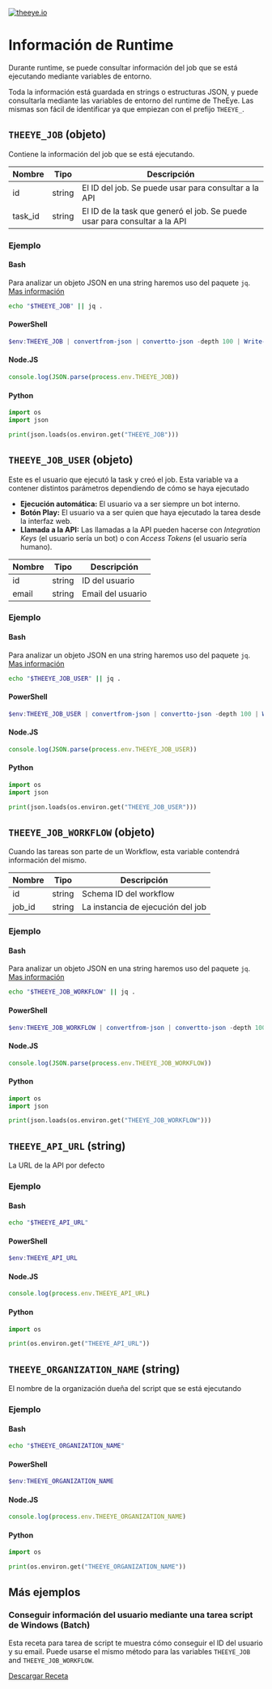 [![theeye.io](../../images/logo-theeye-theOeye-logo2.png)](https://theeye.io/index.html)

# Información de Runtime

Durante runtime, se puede consultar información del job que se está ejecutando mediante variables de entorno.

Toda la información está guardada en strings o estructuras JSON, y puede consultarla mediante las variables de entorno del runtime de TheEye. Las mismas son fácil de identificar ya que empiezan con el prefijo `THEEYE_`.

## `THEEYE_JOB` (objeto)

Contiene la información del job que se está ejecutando.

| Nombre  | Tipo   | Descripción                                                               |
| ------- | ------ | ------------------------------------------------------------------------- |
| id      | string | El ID del job. Se puede usar para consultar a la API                      |
| task_id | string | El ID de la task que generó el job. Se puede usar para consultar a la API |

### Ejemplo 

<!-- tabs:start -->

#### **Bash**

Para analizar un objeto JSON en una string haremos uso del paquete `jq`. [Mas información](https://stedolan.github.io/jq/)

```bash
echo "$THEEYE_JOB" || jq .
```

#### **PowerShell**

```powershell
$env:THEEYE_JOB | convertfrom-json | convertto-json -depth 100 | Write-Host
```

#### **Node.JS**

```javascript
console.log(JSON.parse(process.env.THEEYE_JOB))
```

#### **Python**

```python
import os
import json

print(json.loads(os.environ.get("THEEYE_JOB")))
```

<!-- tabs:end -->


## `THEEYE_JOB_USER` (objeto)

Este es el usuario que ejecutó la task y creó el job. Esta variable va a contener distintos parámetros dependiendo de cómo se haya ejecutado

* **Ejecución automática:** El usuario va a ser siempre un bot interno.
* **Botón Play:** El usuario va a ser quien que haya ejecutado la tarea desde la interfaz web.
* **Llamada a la API:** Las llamadas a la API pueden hacerse con *Integration Keys* (el usuario sería un bot) o con *Access Tokens* (el usuario sería humano).

| Nombre | Tipo   | Descripción       |
| ------ | ------ | ----------------- |
| id     | string | ID del usuario    |
| email  | string | Email del usuario |

### Ejemplo 

<!-- tabs:start -->

#### **Bash**

Para analizar un objeto JSON en una string haremos uso del paquete `jq`. [Mas información](https://stedolan.github.io/jq/)

```bash
echo "$THEEYE_JOB_USER" || jq .
```

#### **PowerShell**

```powershell
$env:THEEYE_JOB_USER | convertfrom-json | convertto-json -depth 100 | Write-Host
```

#### **Node.JS**

```javascript
console.log(JSON.parse(process.env.THEEYE_JOB_USER))
```

#### **Python**

```python
import os
import json

print(json.loads(os.environ.get("THEEYE_JOB_USER")))
```

<!-- tabs:end -->

## `THEEYE_JOB_WORKFLOW` (objeto)

Cuando las tareas son parte de un Workflow, esta variable contendrá información del mismo.

| Nombre  | Tipo   | Descripción                       |
| ------- | ------ | --------------------------------- |
| id      | string | Schema ID del workflow            |
| job_id  | string | La instancia de ejecución del job |

### Ejemplo 

<!-- tabs:start -->

#### **Bash**

Para analizar un objeto JSON en una string haremos uso del paquete `jq`. [Mas información](https://stedolan.github.io/jq/)

```bash
echo "$THEEYE_JOB_WORKFLOW" || jq .
```

#### **PowerShell**

```powershell
$env:THEEYE_JOB_WORKFLOW | convertfrom-json | convertto-json -depth 100 | Write-Host
```

#### **Node.JS**

```javascript
console.log(JSON.parse(process.env.THEEYE_JOB_WORKFLOW))
```

#### **Python**

```python
import os
import json

print(json.loads(os.environ.get("THEEYE_JOB_WORKFLOW")))
```

<!-- tabs:end -->

## `THEEYE_API_URL` (string)

La URL de la API por defecto

### Ejemplo 

<!-- tabs:start -->

#### **Bash**

```bash
echo "$THEEYE_API_URL" 
```

#### **PowerShell**

```powershell
$env:THEEYE_API_URL 
```

#### **Node.JS**

```javascript
console.log(process.env.THEEYE_API_URL)
```

#### **Python**

```python
import os

print(os.environ.get("THEEYE_API_URL"))
```

<!-- tabs:end -->

## `THEEYE_ORGANIZATION_NAME` (string)

El nombre de la organización dueña del script que se está ejecutando

### Ejemplo 

<!-- tabs:start -->

#### **Bash**

```bash
echo "$THEEYE_ORGANIZATION_NAME" 
```

#### **PowerShell**

```powershell
$env:THEEYE_ORGANIZATION_NAME 
```

#### **Node.JS**

```javascript
console.log(process.env.THEEYE_ORGANIZATION_NAME)
```

#### **Python**

```python
import os

print(os.environ.get("THEEYE_ORGANIZATION_NAME"))
```

<!-- tabs:end -->

## Más ejemplos

###  Conseguir información del usuario mediante una tarea script de Windows (Batch)

Esta receta para tarea de script te muestra cómo conseguir el ID del usuario y su email. Puede usarse el mismo método para las variables `THEEYE_JOB` and `THEEYE_JOB_WORKFLOW`.

[Descargar Receta](https://raw.githubusercontent.com/theeye-io/theeye-docs/master/docs/assets/recipes/check_theeye_env_vars.json)
